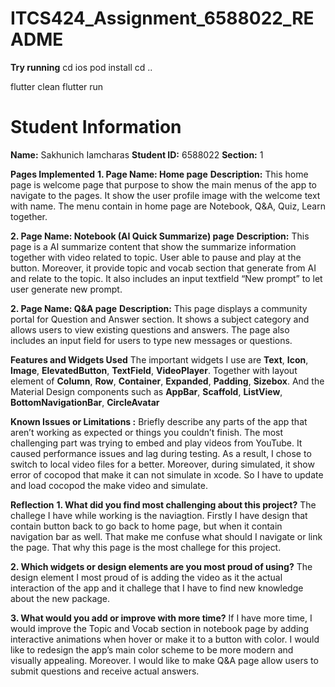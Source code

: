 # **ITCS424\_Assignment\_6588022\_README**

**Try running**
cd ios
pod install
cd ..

flutter clean
flutter run

# **Student Information**

**Name:** Sakhunich Iamcharas
**Student ID:** 6588022
**Section:** 1

**Pages Implemented**
**1. Page Name: Home page**
**Description:** This home page is welcome page that purpose to show the main menus of the app to navigate to the pages. It show the user profile image with the welcome text with name. The menu contain in home page are Notebook, Q\&A, Quiz, Learn together.

**2. Page Name: Notebook (AI Quick Summarize) page**
**Description:** This page is a AI summarize content that show the summarize information together with video related to topic. User able to pause and play at the button. Moreover, it provide topic and vocab section that generate from AI and relate to the topic. It also includes an input textfield “New prompt” to let user generate new prompt.

**2. Page Name: Q\&A page**
**Description:** This page displays a community portal for Question and Answer section. It shows a subject category and allows users to view existing questions and answers. The page also includes an input field for users to type new messages or questions.

**Features and Widgets Used**
The important widgets I use are **Text**, **Icon**, **Image**, **ElevatedButton**, **TextField**, **VideoPlayer**. Together with layout element of **Column**, **Row**, **Container**, **Expanded**, **Padding**, **Sizebox**. And the Material Design components such as **AppBar**, **Scaffold**, **ListView**, **BottomNavigationBar**, **CircleAvatar**

**Known Issues or Limitations :** Briefly describe any parts of the app that aren’t working as expected or things you couldn’t finish.
The most challenging part was trying to embed and play videos from YouTube. It caused performance issues and lag during testing. As a result, I chose to switch to local video files for a better. Moreover, during simulated, it show error of cocopod that make it can not simulate in xcode. So I have to update and load cocopod the make video and simulate.

**Reflection**
**1. What did you find most challenging about this project?**
The challege I have while working is the naviagtion. Firstly I have design that contain button back to go back to home page, but when it contain navigation bar as well. That make me confuse what should I navigate or link the page. That why this page is the most challege for this project.

**2. Which widgets or design elements are you most proud of using?**
The design element I most proud of is adding the video as it the actual interaction of the app and it challege that I have to find new knowledge about the new package.

**3. What would you add or improve with more time?**
If I have more time, I would improve the Topic and Vocab section in notebook page by adding interactive animations when hover or make it to a button with color. I would like to redesign the app’s main color scheme to be more modern and visually appealing. Moreover. I would like to make Q\&A page allow users to submit questions and receive actual answers.
